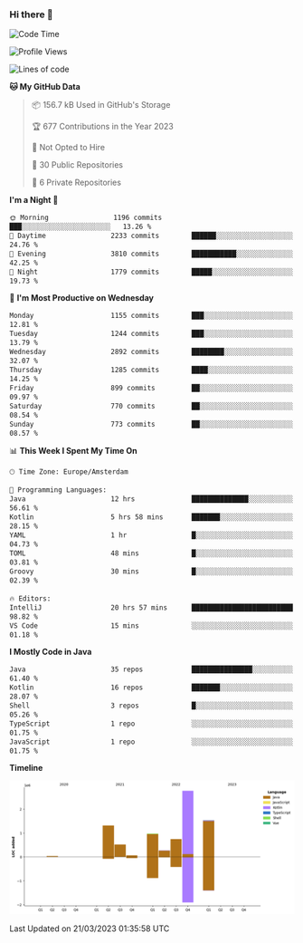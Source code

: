 ### Hi there 👋


<!--START_SECTION:waka-->
![Code Time](http://img.shields.io/badge/Code%20Time-3%2C092%20hrs%2012%20mins-blue)

![Profile Views](http://img.shields.io/badge/Profile%20Views-1-blue)

![Lines of code](https://img.shields.io/badge/From%20Hello%20World%20I%27ve%20Written-8.9%20million%20lines%20of%20code-blue)

**🐱 My GitHub Data** 

> 📦 156.7 kB Used in GitHub's Storage 
 > 
> 🏆 677 Contributions in the Year 2023
 > 
> 🚫 Not Opted to Hire
 > 
> 📜 30 Public Repositories 
 > 
> 🔑 6 Private Repositories 
 > 
**I'm a Night 🦉** 

```text
🌞 Morning                1196 commits        ███░░░░░░░░░░░░░░░░░░░░░░   13.26 % 
🌆 Daytime                2233 commits        ██████░░░░░░░░░░░░░░░░░░░   24.76 % 
🌃 Evening                3810 commits        ███████████░░░░░░░░░░░░░░   42.25 % 
🌙 Night                  1779 commits        █████░░░░░░░░░░░░░░░░░░░░   19.73 % 
```
📅 **I'm Most Productive on Wednesday** 

```text
Monday                   1155 commits        ███░░░░░░░░░░░░░░░░░░░░░░   12.81 % 
Tuesday                  1244 commits        ███░░░░░░░░░░░░░░░░░░░░░░   13.79 % 
Wednesday                2892 commits        ████████░░░░░░░░░░░░░░░░░   32.07 % 
Thursday                 1285 commits        ████░░░░░░░░░░░░░░░░░░░░░   14.25 % 
Friday                   899 commits         ██░░░░░░░░░░░░░░░░░░░░░░░   09.97 % 
Saturday                 770 commits         ██░░░░░░░░░░░░░░░░░░░░░░░   08.54 % 
Sunday                   773 commits         ██░░░░░░░░░░░░░░░░░░░░░░░   08.57 % 
```


📊 **This Week I Spent My Time On** 

```text
🕑︎ Time Zone: Europe/Amsterdam

💬 Programming Languages: 
Java                     12 hrs              ██████████████░░░░░░░░░░░   56.61 % 
Kotlin                   5 hrs 58 mins       ███████░░░░░░░░░░░░░░░░░░   28.15 % 
YAML                     1 hr                █░░░░░░░░░░░░░░░░░░░░░░░░   04.73 % 
TOML                     48 mins             █░░░░░░░░░░░░░░░░░░░░░░░░   03.81 % 
Groovy                   30 mins             █░░░░░░░░░░░░░░░░░░░░░░░░   02.39 % 

🔥 Editors: 
IntelliJ                 20 hrs 57 mins      █████████████████████████   98.82 % 
VS Code                  15 mins             ░░░░░░░░░░░░░░░░░░░░░░░░░   01.18 % 
```

**I Mostly Code in Java** 

```text
Java                     35 repos            ███████████████░░░░░░░░░░   61.40 % 
Kotlin                   16 repos            ███████░░░░░░░░░░░░░░░░░░   28.07 % 
Shell                    3 repos             █░░░░░░░░░░░░░░░░░░░░░░░░   05.26 % 
TypeScript               1 repo              ░░░░░░░░░░░░░░░░░░░░░░░░░   01.75 % 
JavaScript               1 repo              ░░░░░░░░░░░░░░░░░░░░░░░░░   01.75 % 
```



**Timeline**

![Lines of Code chart](https://raw.githubusercontent.com/powercasgamer/powercasgamer/master/assets/bar_graph.png)


 Last Updated on 21/03/2023 01:35:58 UTC
<!--END_SECTION:waka-->
